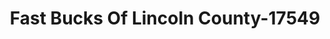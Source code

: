 ---
f_zip-code: 97365
f_state-code: OR
title: Fast Bucks Of Lincoln County-17549
f_phone: 541-265-2825
f_city-only: Newport
f_address: 2238 N Coast Hwy Newport
f_location-unique-id: '17549'
slug: fast-bucks-of-lincoln-county-17549
updated-on: '2024-05-30T13:46:58.046Z'
created-on: '2024-05-30T13:36:59.803Z'
published-on: '2024-05-30T13:54:32.469Z'
f_city-state: cms/city/newport-or.md
f_company: cms/company/fast-bucks-of-lincoln-county.md
f_state: cms/state/oregon.md
layout: '[payday-loan].html'
tags: payday-loan
---